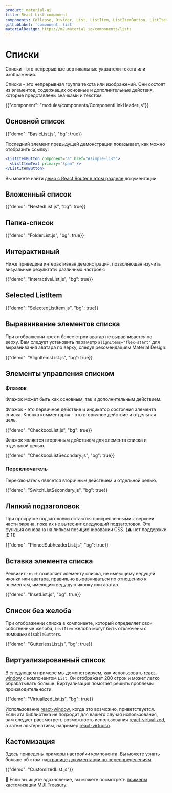 ```yaml
---
product: material-ui
title: React List component
components: Collapse, Divider, List, ListItem, ListItemButton, ListItemAvatar, ListItemIcon, ListItemSecondaryAction, ListItemText, ListSubheader
githubLabel: 'component: list'
materialDesign: https://m2.material.io/components/lists
---
```


# Списки <meta data-oversett="" data-original-text="Lists">

<p class="description">Списки - это непрерывные вертикальные указатели текста или изображений.</p>

Списки - это непрерывная группа текста или изображений. Они состоят из элементов, содержащих основные и дополнительные действия, которые представлены значками и текстом.

{{"component": "modules/components/ComponentLinkHeader.js"}}

## Основной список <meta data-oversett="" data-original-text="Basic List">

{{"demo": "BasicList.js", "bg": true}}

Последний элемент предыдущей демонстрации показывает, как можно отобразить ссылку:

```jsx
<ListItemButton component="a" href="#simple-list">
  <ListItemText primary="Spam" />
</ListItemButton>
```

Вы можете найти [демо с React Router в этом разделе](/material-ui/guides/routing/#list) документации.

## Вложенный список <meta data-oversett="" data-original-text="Nested List">

{{"demo": "NestedList.js", "bg": true}}

## Папка-список <meta data-oversett="" data-original-text="Folder List">

{{"demo": "FolderList.js", "bg": true}}

## Интерактивный <meta data-oversett="" data-original-text="Interactive">

Ниже приведена интерактивная демонстрация, позволяющая изучить визуальные результаты различных настроек:

{{"demo": "InteractiveList.js", "bg": true}}

## Selected ListItem <meta data-oversett="" data-original-text="Selected ListItem">

{{"demo": "SelectedListItem.js", "bg": true}}

## Выравнивание элементов списка <meta data-oversett="" data-original-text="Align list items">

При отображении трех и более строк аватар не выравнивается по верху. Вам следует установить параметр `alignItems="flex-start"` для выравнивания аватара по верху, следуя рекомендациям Material Design:

{{"demo": "AlignItemsList.js", "bg": true}}

## Элементы управления списком <meta data-oversett="" data-original-text="List Controls">

### Флажок <meta data-oversett="" data-original-text="Checkbox">

Флажок может быть как основным, так и дополнительным действием.

Флажок - это первичное действие и индикатор состояния элемента списка. Кнопка комментария - это вторичное действие и отдельная цель.

{{"demo": "CheckboxList.js", "bg": true}}

Флажок является вторичным действием для элемента списка и отдельной целью.

{{"demo": "CheckboxListSecondary.js", "bg": true}}

### Переключатель <meta data-oversett="" data-original-text="Switch">

Переключатель является вторичным действием и отдельной целью.

{{"demo": "SwitchListSecondary.js", "bg": true}}

## Липкий подзаголовок <meta data-oversett="" data-original-text="Sticky subheader">

При прокрутке подзаголовки остаются прикрепленными к верхней части экрана, пока их не вытеснит следующий подзаголовок. Эта функция основана на липком позиционировании CSS. (⚠️ нет поддержки IE 11)

{{"demo": "PinnedSubheaderList.js", "bg": true}}

## Вставка элемента списка <meta data-oversett="" data-original-text="Inset List Item">

Реквизит `inset` позволяет элементу списка, не имеющему ведущей иконки или аватара, правильно выравниваться по отношению к элементам, имеющим ведущую иконку или аватар.

{{"demo": "InsetList.js", "bg": true}}

## Список без желоба <meta data-oversett="" data-original-text="Gutterless list">

При отображении списка в компоненте, который определяет свои собственные желоба, `ListItem` желоба могут быть отключены с помощью `disableGutters`.

{{"demo": "GutterlessList.js", "bg": true}}

## Виртуализированный список <meta data-oversett="" data-original-text="Virtualized List">

В следующем примере мы демонстрируем, как использовать [react-window](https://github.com/bvaughn/react-window) с компонентом `List`. Он отображает 200 строк и может легко обрабатывать больше. Виртуализация помогает решить проблемы производительности.

{{"demo": "VirtualizedList.js", "bg": true}}

Использование [react-window](https://github.com/bvaughn/react-window), когда это возможно, приветствуется. Если эта библиотека не подходит для вашего случая использования, вам следует рассмотреть возможность использования [react-virtualized](https://github.com/bvaughn/react-virtualized), а затем альтернативы, например [react-virtuoso](https://github.com/petyosi/react-virtuoso).

## Кастомизация <meta data-oversett="" data-original-text="Customization">

Здесь приведены примеры настройки компонента. Вы можете узнать больше об этом на[странице документации по переопределениям](/material-ui/customization/how-to-customize/).

{{"demo": "CustomizedList.js"}}

🎨 Если вы ищете вдохновение, вы можете посмотреть [примеры кастомизации MUI Treasury](https://mui-treasury.com/styles/list-item/).
